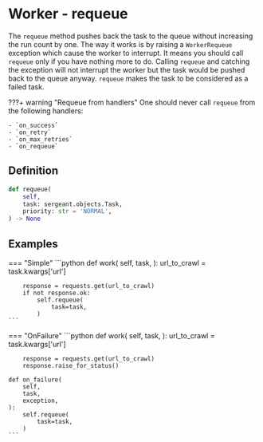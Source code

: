 # Worker - requeue

The `requeue` method pushes back the task to the queue without increasing the run count by one. The way it works is by raising a `WorkerRequeue` exception which cause the worker to interrupt. It means you should call `requeue` only if you have nothing more to do. Calling `requeue` and catching the exception will not interrupt the worker but the task would be pushed back to the queue anyway. `requeue` makes the task to be considered as a failed task.

???+ warning "Requeue from handlers"
    One should never call `requeue` from the following handlers:

    - `on_success`
    - `on_retry`
    - `on_max_retries`
    - `on_requeue`


## Definition

```python
def requeue(
    self,
    task: sergeant.objects.Task,
    priority: str = 'NORMAL',
) -> None
```


## Examples

=== "Simple"
    ```python
    def work(
        self,
        task,
    ):
        url_to_crawl = task.kwargs['url']

        response = requests.get(url_to_crawl)
        if not response.ok:
            self.requeue(
                task=task,
            )
    ```
=== "OnFailure"
    ```python
    def work(
        self,
        task,
    ):
        url_to_crawl = task.kwargs['url']

        response = requests.get(url_to_crawl)
        response.raise_for_status()

    def on_failure(
        self,
        task,
        exception,
    ):
        self.requeue(
            task=task,
        )
    ```
